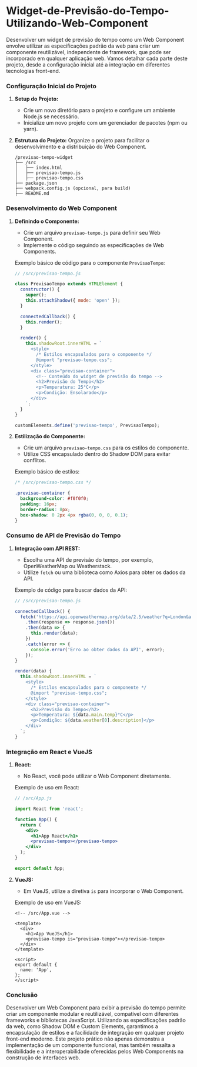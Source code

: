# Widget-de-Previsão-do-Tempo-Utilizando-Web-Component

Desenvolver um widget de previsão do tempo como um Web Component envolve utilizar as especificações padrão da web para criar um componente reutilizável, independente de framework, que pode ser incorporado em qualquer aplicação web. Vamos detalhar cada parte deste projeto, desde a configuração inicial até a integração em diferentes tecnologias front-end.

### Configuração Inicial do Projeto

1. **Setup do Projeto:**
   - Crie um novo diretório para o projeto e configure um ambiente Node.js se necessário.
   - Inicialize um novo projeto com um gerenciador de pacotes (npm ou yarn).

2. **Estrutura do Projeto:**
   Organize o projeto para facilitar o desenvolvimento e a distribuição do Web Component.
   ```
   /previsao-tempo-widget
   ├── /src
   │   ├── index.html
   │   ├── previsao-tempo.js
   │   ├── previsao-tempo.css
   ├── package.json
   ├── webpack.config.js (opcional, para build)
   ├── README.md
   ```

### Desenvolvimento do Web Component

1. **Definindo o Componente:**
   - Crie um arquivo `previsao-tempo.js` para definir seu Web Component.
   - Implemente o código seguindo as especificações de Web Components.

   Exemplo básico de código para o componente `PrevisaoTempo`:
   ```javascript
   // /src/previsao-tempo.js

   class PrevisaoTempo extends HTMLElement {
     constructor() {
       super();
       this.attachShadow({ mode: 'open' });
     }

     connectedCallback() {
       this.render();
     }

     render() {
       this.shadowRoot.innerHTML = `
         <style>
           /* Estilos encapsulados para o componente */
           @import "previsao-tempo.css";
         </style>
         <div class="previsao-container">
           <!-- Conteúdo do widget de previsão do tempo -->
           <h2>Previsão do Tempo</h2>
           <p>Temperatura: 25°C</p>
           <p>Condição: Ensolarado</p>
         </div>
       `;
     }
   }

   customElements.define('previsao-tempo', PrevisaoTempo);
   ```

2. **Estilização do Componente:**
   - Crie um arquivo `previsao-tempo.css` para os estilos do componente.
   - Utilize CSS encapsulado dentro do Shadow DOM para evitar conflitos.

   Exemplo básico de estilos:
   ```css
   /* /src/previsao-tempo.css */

   .previsao-container {
     background-color: #f0f0f0;
     padding: 16px;
     border-radius: 8px;
     box-shadow: 0 2px 4px rgba(0, 0, 0, 0.1);
   }
   ```

### Consumo de API de Previsão do Tempo

1. **Integração com API REST:**
   - Escolha uma API de previsão do tempo, por exemplo, OpenWeatherMap ou Weatherstack.
   - Utilize `fetch` ou uma biblioteca como Axios para obter os dados da API.

   Exemplo de código para buscar dados da API:
   ```javascript
   // /src/previsao-tempo.js

   connectedCallback() {
     fetch('https://api.openweathermap.org/data/2.5/weather?q=London&appid=your_api_key&units=metric')
       .then(response => response.json())
       .then(data => {
         this.render(data);
       })
       .catch(error => {
         console.error('Erro ao obter dados da API', error);
       });
   }

   render(data) {
     this.shadowRoot.innerHTML = `
       <style>
         /* Estilos encapsulados para o componente */
         @import "previsao-tempo.css";
       </style>
       <div class="previsao-container">
         <h2>Previsão do Tempo</h2>
         <p>Temperatura: ${data.main.temp}°C</p>
         <p>Condição: ${data.weather[0].description}</p>
       </div>
     `;
   }
   ```

### Integração em React e VueJS

1. **React:**
   - No React, você pode utilizar o Web Component diretamente.

   Exemplo de uso em React:
   ```jsx
   // /src/App.js

   import React from 'react';

   function App() {
     return (
       <div>
         <h1>App React</h1>
         <previsao-tempo></previsao-tempo>
       </div>
     );
   }

   export default App;
   ```

2. **VueJS:**
   - Em VueJS, utilize a diretiva `is` para incorporar o Web Component.

   Exemplo de uso em VueJS:
   ```vue
   <!-- /src/App.vue -->

   <template>
     <div>
       <h1>App VueJS</h1>
       <previsao-tempo is="previsao-tempo"></previsao-tempo>
     </div>
   </template>

   <script>
   export default {
     name: 'App',
   };
   </script>
   ```

### Conclusão

Desenvolver um Web Component para exibir a previsão do tempo permite criar um componente modular e reutilizável, compatível com diferentes frameworks e bibliotecas JavaScript. Utilizando as especificações padrão da web, como Shadow DOM e Custom Elements, garantimos a encapsulação de estilos e a facilidade de integração em qualquer projeto front-end moderno. Este projeto prático não apenas demonstra a implementação de um componente funcional, mas também ressalta a flexibilidade e a interoperabilidade oferecidas pelos Web Components na construção de interfaces web.
